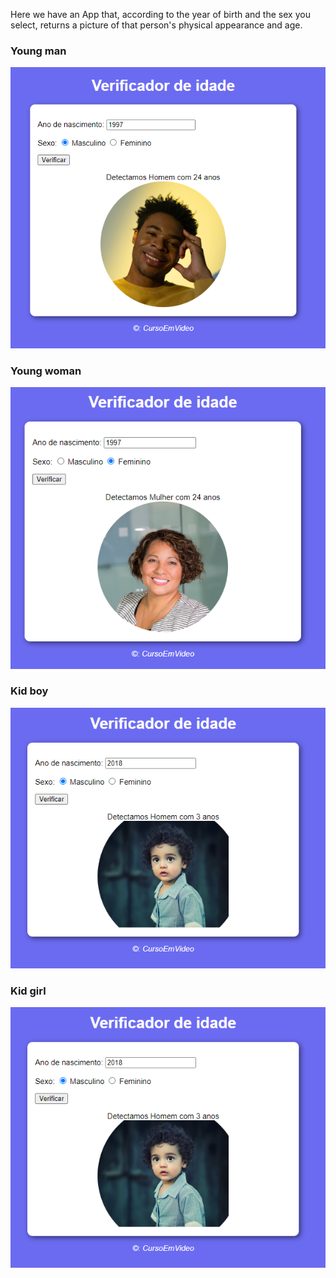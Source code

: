 Here we have an App that, according to the year of birth and the sex you select, returns a picture of that person's physical appearance and age. <br>

<h3>Young man</h3>
<img src="preview/1.png">
<h3>Young woman</h3>
<img src="preview/2.png">
<h3>Kid boy</h3>
<img src="preview/3.png">
<h3>Kid girl</h3>
<img src="preview/3.png">